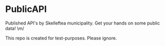 # PublicAPI
Published API's by Skelleftea municipality. Get your hands on some public data!  \m/

This repo is created for test-purposes. Please ignore.
